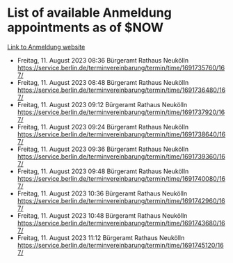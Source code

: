 # List of available Anmeldung appointments as of $NOW
[Link to Anmeldung website](https://service.berlin.de/terminvereinbarung/termin/tag.php?termin=1&anliegen[]=120686&dienstleisterlist=122210,122217,327316,122219,327312,122227,327314,122231,327346,122243,327348,122254,122252,329742,122260,329745,122262,329748,122271,327278,122273,327274,122277,327276,330436,122280,327294,122282,327290,122284,327292,122291,327270,122285,327266,122286,327264,122296,327268,150230,329760,122297,327286,122294,327284,122312,329763,122314,329775,122304,327330,122311,327334,122309,327332,317869,122281,327352,122279,329772,122283,122276,327324,122274,327326,122267,329766,122246,327318,122251,327320,122257,327322,122208,327298,122226,327300&herkunft=http%3A%2F%2Fservice.berlin.de%2Fdienstleistung%2F120686%2F)
- Freitag, 11. August 2023 08:36 Bürgeramt Rathaus Neukölln https://service.berlin.de/terminvereinbarung/termin/time/1691735760/167/
- Freitag, 11. August 2023 08:48 Bürgeramt Rathaus Neukölln https://service.berlin.de/terminvereinbarung/termin/time/1691736480/167/
- Freitag, 11. August 2023 09:12 Bürgeramt Rathaus Neukölln https://service.berlin.de/terminvereinbarung/termin/time/1691737920/167/
- Freitag, 11. August 2023 09:24 Bürgeramt Rathaus Neukölln https://service.berlin.de/terminvereinbarung/termin/time/1691738640/167/
- Freitag, 11. August 2023 09:36 Bürgeramt Rathaus Neukölln https://service.berlin.de/terminvereinbarung/termin/time/1691739360/167/
- Freitag, 11. August 2023 09:48 Bürgeramt Rathaus Neukölln https://service.berlin.de/terminvereinbarung/termin/time/1691740080/167/
- Freitag, 11. August 2023 10:36 Bürgeramt Rathaus Neukölln https://service.berlin.de/terminvereinbarung/termin/time/1691742960/167/
- Freitag, 11. August 2023 10:48 Bürgeramt Rathaus Neukölln https://service.berlin.de/terminvereinbarung/termin/time/1691743680/167/
- Freitag, 11. August 2023 11:12 Bürgeramt Rathaus Neukölln https://service.berlin.de/terminvereinbarung/termin/time/1691745120/167/
